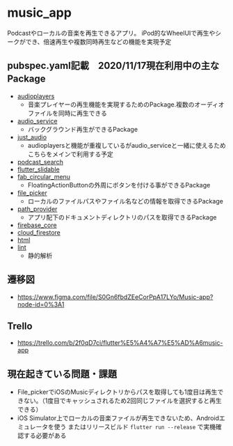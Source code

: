# music_app
Podcastやローカルの音楽を再生できるアプリ。
iPod的なWheelUIで再生やシークができ、倍速再生や複数同時再生などの機能を実現予定

## pubspec.yaml記載　2020/11/17現在利用中の主なPackage  　
 - [audioplayers](https://pub.dev/packages/audioplayers)
   - 音楽プレイヤーの再生機能を実現するためのPackage.複数のオーディオファイルを同時に再生できる
 - [audio_service](https://pub.dev/packages/audio_service)
   - バックグラウンド再生ができるPackage
 - [just_audio](https://pub.dev/packages/just_audio)
   - audioplayersと機能が重複しているがaudio_serviceと一緒に使えるためこちらをメインで利用する予定
 - [podcast_search](https://pub.dev/packages/podcast_search)
 - [flutter_slidable](https://pub.dev/packages/flutter_slidable)
 - [fab_circular_menu](https://pub.dev/packages/fab_circular_menu)
   - FloatingActionButtonの外周にボタンを付ける事ができるPackage
 - [file_picker](https://pub.dev/packages/file_picker)
   - ローカルのファイルパスやファイル名などの情報を取得できるPackage
 - [path_provider](https://pub.dev/packages/path_provider)
   - アプリ配下のドキュメントディレクトリのパスを取得できるPackage
 - [firebase_core](https://pub.dev/packages/firebase_core)
 - [cloud_firestore](https://pub.dev/packages/cloud_firestore)
 - [html](https://pub.dev/packages/html)
 - [lint](https://pub.dev/packages/lint)
   - 静的解析

## 遷移図
 - https://www.figma.com/file/S0Gn6fbdZEeCorPpA17LYo/Music-app?node-id=0%3A1
 
## Trello
 - https://trello.com/b/2f0qD7ci/flutter%E5%A4%A7%E5%AD%A6music-app


## 現在起きている問題・課題
- File_pickerでiOSのMusicディレクトリからパスを取得しても1度目は再生できない。（1度目でキャッシュされるため2回同じファイルを選択すると再生できる）
- iOS Simulator上でローカルの音楽ファイルが再生できないため、Androidエミュレータを使う
  またはリリースビルド `flutter run --release` で実機確認する必要がある
